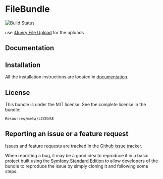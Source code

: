 FileBundle
==========
[![Build Status](https://secure.travis-ci.org/4devs/file-bundle.png?branch=master)](http://travis-ci.org/4devs/file-bundle)

use [jQuery File Upload](http://blueimp.github.io/jQuery-File-Upload/) for the uploads

Documentation
-------------

Installation
------------

All the installation instructions are located in [documentation](https://github.com/4devs/file-bundle/blob/master/Resources/doc/index.md).

License
-------

This bundle is under the MIT license. See the complete license in the bundle:

    Resources/meta/LICENSE

Reporting an issue or a feature request
---------------------------------------

Issues and feature requests are tracked in the [Github issue tracker](https://github.com/4devs/file-bundle/issues).

When reporting a bug, it may be a good idea to reproduce it in a basic project
built using the [Symfony Standard Edition](https://github.com/symfony/symfony-standard)
to allow developers of the bundle to reproduce the issue by simply cloning it
and following some steps.

